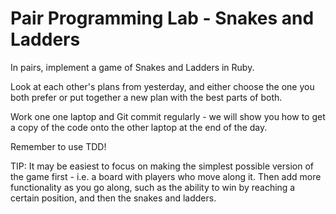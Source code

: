 # Pair Programming Lab - Snakes and Ladders

In pairs, implement a game of Snakes and Ladders in Ruby. 

Look at each other's plans from yesterday, and either choose the one you both prefer or put together a new plan with the best parts of both.

Work one one laptop and Git commit regularly - we will show you how to get a copy of the code onto the other laptop at the end of the day. 

Remember to use TDD!

TIP:
It may be easiest to focus on making the simplest possible version of the game first - i.e. a board with players who move along it. Then add more functionality as you go along, such as the ability to win by reaching a certain position, and then the snakes and ladders. 
